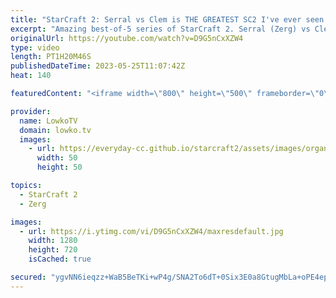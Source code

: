 ```yaml
---
title: "StarCraft 2: Serral vs Clem is THE GREATEST SC2 I've ever seen!"
excerpt: "Amazing best-of-5 series of StarCraft 2. Serral (Zerg) vs Clem (Terran) is the highest level of SC2 I've seen all year, with a very unique strategy in the final game of this series. Support my work: https://patreon.com/lowkotv Lowko Merch: https://lowko.shop  My YouTube channels: https://youtube.com/lowkotv"
originalUrl: https://youtube.com/watch?v=D9G5nCxXZW4
type: video
length: PT1H20M46S
publishedDateTime: 2023-05-25T11:07:42Z
heat: 140

featuredContent: "<iframe width=\"800\" height=\"500\" frameborder=\"0\" src=\"https://www.youtube.com/embed/D9G5nCxXZW4\" allow=\"accelerometer; autoplay; encrypted-media; gyroscope; picture-in-picture\" allowfullscreen></iframe>"

provider:
  name: LowkoTV
  domain: lowko.tv
  images:
    - url: https://everyday-cc.github.io/starcraft2/assets/images/organizations/lowko.tv-50x50.jpg
      width: 50
      height: 50

topics:
  - StarCraft 2
  - Zerg

images:
  - url: https://i.ytimg.com/vi/D9G5nCxXZW4/maxresdefault.jpg
    width: 1280
    height: 720
    isCached: true

secured: "ygvNN6ieqzz+WaB5BeTKi+wP4g/SNA2To6dT+0Six3E0a8GtugMbLa+oPE4ep8GH2DV/voxBPTvViXOaMEUzF6l8PEEPOMV1sZh9Sn/tvbmAOnYwrWPSTAVXN2sJv3Jd89tptnBt6b4Eo+Us+uRoG/xHmRRT2HS/VXbM4tR3BZjTZwWWMJtdCoQ8qU5cxcJzmopc9OEassIhJEsbUshbAvXaS2Wjoq7QToC8sfoUErYVhBfRbBbK7jf2ELDnhqKjdBLuoNIr8SRYWIoEXZsnsd6/c4osHbbBV4crOOhMYtl8NS+GcXMUQmbsguxopliGzHfbDX7zN17F/kis5XwDxklpqui1/lSrDT8k6jz9AX8kHcf0i83Ktd174qSEFouhPREayabwwJczlc/VZ69clO3e0VUIDSQT+6txCS3+UrnPbIfeKpRy/cX0iWtj4W0T;8ewVs2bo7SLQDpnlVyPVgg=="
---
```


